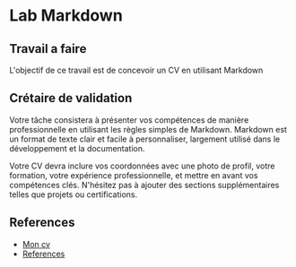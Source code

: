 # Lab Markdown

## Travail a faire

L'objectif de ce travail est de concevoir un CV en utilisant Markdown

## Crétaire de validation

Votre tâche consistera à présenter vos compétences de manière professionnelle en utilisant les règles simples de Markdown. Markdown est un format de texte clair et facile à personnaliser, largement utilisé dans le développement et la documentation.

Votre CV devra inclure vos coordonnées avec une photo de profil, votre formation, votre expérience professionnelle, et mettre en avant vos compétences clés. N'hésitez pas à ajouter des sections supplémentaires telles que projets ou certifications.

## References
- [Mon cv](/Branch%20Technique/Labs/lab-markdown/Assaid-Amina-Cv.md)
- [References](https://www.markdownguide.org/basic-syntax/)
